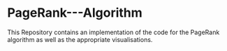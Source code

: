 # PageRank---Algorithm
This Repository contains an implementation of the code for the PageRank algorithm as well as the appropriate visualisations.
